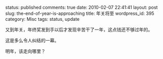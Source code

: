 status: published
comments: true
date: 2010-02-07 22:41:41
layout: post
slug: the-end-of-year-is-approaching
title: 年关将至
wordpress_id: 395
category: Misc
tags: status, update


又到年关，年终奖发到手以后才发现辛苦干了一年，这点钱还不够过年的。

这是多么令人纠结的一幕。

明年，该走向哪里？
